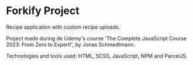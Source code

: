 # Forkify Project

<p>Recipe application with custom recipe uploads.</p>
<p>Project made during de Udemy's course 'The Complete JavaScript Course 2023: From Zero to Expert!', by Jonas Schmedtmann.</p>
<p>Technologies and tools used: HTML, SCSS, JavaScript, NPM and ParcelJS.</p>
